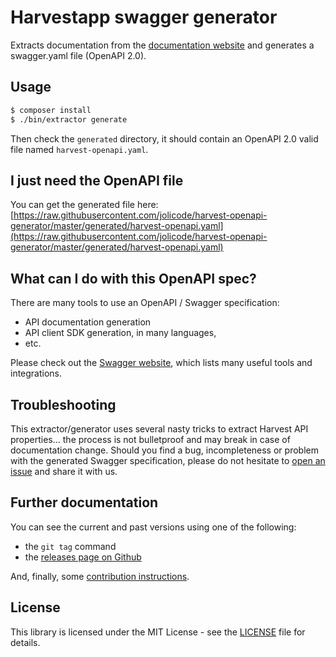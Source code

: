 # Harvestapp swagger generator

Extracts documentation from the [documentation website](https://help.getharvest.com/api-v2/)
and generates a swagger.yaml file (OpenAPI 2.0).

## Usage

```sh
$ composer install
$ ./bin/extractor generate
```

Then check the `generated` directory, it should contain an OpenAPI 2.0 valid
file named `harvest-openapi.yaml`.

## I just need the OpenAPI file

You can get the generated file here:
[https://raw.githubusercontent.com/jolicode/harvest-openapi-generator/master/generated/harvest-openapi.yaml](https://raw.githubusercontent.com/jolicode/harvest-openapi-generator/master/generated/harvest-openapi.yaml)

## What can I do with this OpenAPI spec?

There are many tools to use an OpenAPI / Swagger specification:

 * API documentation generation
 * API client SDK generation, in many languages,
 * etc.

Please check out the [Swagger website](https://swagger.io/tools/open-source/open-source-integrations/),
which lists many useful tools and integrations.

## Troubleshooting

This extractor/generator uses several nasty tricks to extract Harvest API
properties... the process is not bulletproof and may break in case of
documentation change. Should you find a bug, incompleteness or problem with
the generated Swagger specification, please do not hesitate to
[open an issue](https://github.com/jolicode/harvest-openapi-generator/issues)
and share it with us.

## Further documentation

You can see the current and past versions using one of the following:

* the `git tag` command
* the [releases page on Github](https://github.com/jolicode/harvest-openapi-generator/releases)

And, finally, some [contribution instructions](CONTRIBUTING.md).

## License

This library is licensed under the MIT License - see the [LICENSE](LICENSE.md)
file for details.
